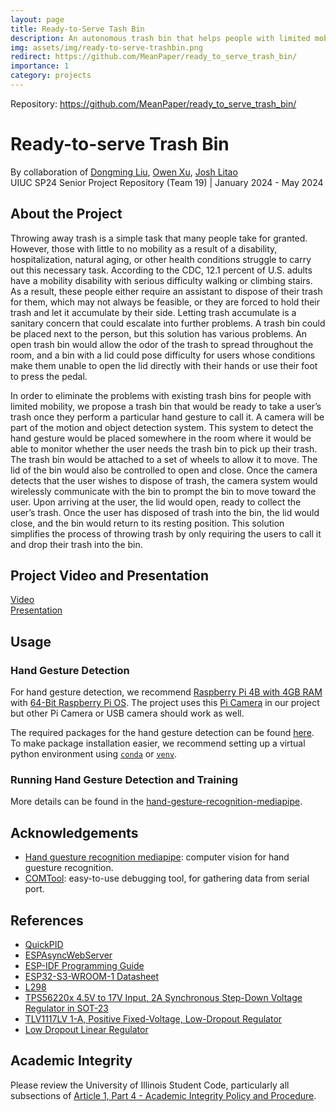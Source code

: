 ```yaml
---
layout: page
title: Ready-to-Serve Tash Bin
description: An autonomous trash bin that helps people with limited mobility collect trashes
img: assets/img/ready-to-serve-trashbin.png
redirect: https://github.com/MeanPaper/ready_to_serve_trash_bin/
importance: 1
category: projects
---
```


Repository: <a href="https://github.com/MeanPaper/ready_to_serve_trash_bin/">https://github.com/MeanPaper/ready_to_serve_trash_bin/</a>

# Ready-to-serve Trash Bin

By collaboration of [Dongming Liu](https://github.com/MeanPaper), [Owen Xu](https://github.com/jinyuxu2), [Josh Litao](https://github.com/jlitao2) <br>
UIUC SP24 Senior Project Repository (Team 19) | January 2024 - May 2024

## About the Project

Throwing away trash is a simple task that many people take for granted. However, those with little to no mobility as a result of a disability, hospitalization, natural aging, or other health conditions struggle to carry out this necessary task. According to the CDC, 12.1 percent of U.S. adults have a mobility disability with serious difficulty walking or climbing stairs. As a result, these people either require an assistant to dispose of their trash for them, which may not always be feasible, or they are forced to hold their trash and let it accumulate by their side. Letting trash accumulate is a sanitary concern that could escalate into further problems. A trash bin could be placed next to the person, but this solution has various problems. An open trash bin would allow the odor of the trash to spread throughout the room, and a bin with a lid could pose difficulty for users whose conditions make them unable to open the lid directly with their hands or use their foot to press the pedal.

In order to eliminate the problems with existing trash bins for people with limited mobility, we propose a trash bin that would be ready to take a user’s trash once they perform a particular hand gesture to call it. A camera will be part of the motion and object detection system. This system to detect the hand gesture would be placed somewhere in the room where it would be able to monitor whether the user needs the trash bin to pick up their trash. The trash bin would be attached to a set of wheels to allow it to move. The lid of the bin would also be controlled to open and close. Once the camera detects that the user wishes to dispose of trash, the camera system would wirelessly communicate with the bin to prompt the bin to move toward the user. Upon arriving at the user, the lid would open, ready to collect the user’s trash. Once the user has disposed of trash into the bin, the lid would close, and the bin would return to its resting position. This solution simplifies the process of throwing trash by only requiring the users to call it and drop their trash into the bin.

## Project Video and Presentation

[Video](https://www.youtube.com/embed/DfU_nMM2fV8)<br>
[Presentation](https://courses.engr.illinois.edu/ece445/getfile.asp?id=23341)

## Usage

### Hand Gesture Detection

For hand gesture detection, we recommend [Raspberry Pi 4B with 4GB RAM](https://www.raspberrypi.com/products/raspberry-pi-4-model-b/) with [64-Bit Raspberry Pi OS](https://www.raspberrypi.com/software/operating-systems/). The project uses this [Pi Camera](https://www.amazon.com/Arducam-Megapixels-Sensor-OV5647-Raspberry/dp/B012V1HEP4?th=1) in our project but other Pi Camera or USB camera should work as well.

The required packages for the hand gesture detection can be found [here](https://github.com/MeanPaper/ready_to_serve_trash_bin/blob/main/hand-gesture-recognition-mediapipe/README.md#requirements). To make package installation easier, we recommend setting up a virtual python environment using [`conda`](https://conda.io/projects/conda/en/latest/user-guide/getting-started.html) or [`venv`](https://docs.python.org/3/tutorial/venv.html).

### Running Hand Gesture Detection and Training

More details can be found in the [hand-gesture-recognition-mediapipe](https://github.com/MeanPaper/ready_to_serve_trash_bin/blob/main/hand-gesture-recognition-mediapipe/README.md).

## Acknowledgements

- [Hand guesture recognition mediapipe](https://github.com/kinivi/hand-gesture-recognition-mediapipe/tree/main): computer vision for hand guesture recognition.
- [COMTool](https://github.com/Neutree/COMTool): easy-to-use debugging tool, for gathering data from serial port.

## References

- [QuickPID](https://github.com/Dlloydev/QuickPID/tree/master)
- [ESPAsyncWebServer](https://github.com/esphome/ESPAsyncWebServer)
- [ESP-IDF Programming Guide](https://docs.espressif.com/projects/esp-idf/en/stable/esp32s3/index.html)
- [ESP32-S3-WROOM-1 Datasheet](https://www.espressif.com/sites/default/files/documentation/esp32-s3-wroom-1_wroom-1u_datasheet_en.pdf)
- [L298](https://www.st.com/content/ccc/resource/technical/document/datasheet/82/cc/3f/39/0a/29/4d/f0/CD00000240.pdf/files/CD00000240.pdf/jcr:content/translations/en.CD00000240.pdf)
- [TPS56220x 4.5V to 17V Input, 2A Synchronous Step-Down Voltage Regulator in SOT-23](https://www.ti.com/lit/ds/symlink/tps562201.pdf)
- [TLV1117LV 1-A, Positive Fixed-Voltage, Low-Dropout Regulator](https://www.ti.com/lit/ds/symlink/tlv1117lv.pdf)
- [Low Dropout Linear Regulator](https://www.diodes.com/assets/Datasheets/AZ1117C.pdf)

## Academic Integrity

Please review the University of Illinois Student Code, particularly all subsections of [Article 1, Part 4 - Academic Integrity Policy and Procedure](https://studentcode.illinois.edu/article1/part4/1-401/).
